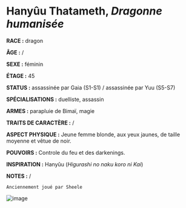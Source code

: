 # Hanyûu Thatameth, *Dragonne humanisée*

**RACE :** dragon

**ÂGE :** /

**SEXE :** féminin

**ÉTAGE :** 45

**STATUS :** assassinée par Gaia (S1-S1) / assassinée par Yuu (S5-S7)

**SPÉCIALISATIONS :** duelliste, assassin

**ARMES :** parapluie de Bimaï, magie

**TRAITS DE CARACTÈRE :** /

**ASPECT PHYSIQUE :** Jeune femme blonde, aux yeux jaunes, de taille moyenne et vêtue de noir.

**POUVOIRS :** Controle du feu et des darkenings.

**INSPIRATION :** Hanyûu (*Higurashi no naku koro ni Kai*)

**NOTES :** /

`Anciennement joué par Sheele`

![image](https://share.alkanife.fr/enyxia_characters/full/hanyuu.png)